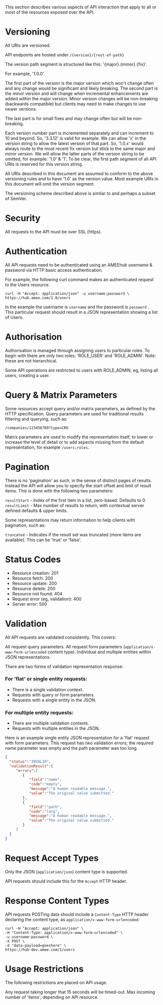 This section describes various aspects of API interaction that apply to all or most of the resources exposed over the API.

# Versioning

All URIs are versioned.

API endpoints are hosted under `/{version}/{rest-of-path}`

The version path segment is structured like this: '{major}.{minor}.{fix}'.

For example, '1.0.0'.

The first part of the version is the major version which won't change often and any change would be significant and likely breaking.
The second part is the minor version and will change when incremental enhancements are added within the major version. Minor version changes will be non-breaking (backwards compatible) but clients may need to make changes to use newer versions.

The last part is for small fixes and may change often but will be non-breaking.

Each version number part is incremented separately and can increment to 10 and beyond. So, '3.3.12' is valid for example.
We can allow 'x' in the version string to allow the latest version of that part. So, '1.0.x' would always route to the most recent fix version but stick to the same major and minor version.
We will allow the latter parts of the version string to be omitted, for example: '1.0' & '1'.
To be clear, the first path segment of all API URIs is reserved for this version string.

All URIs described in this document are assumed to conform to the above versioning rules and to have '1.0' as the version value. Most example URIs in this document will omit the version segment.

The versioning scheme described above is similar to and perhaps a subset of SemVer.

# Security

All requests to the API must be over SSL (https).


# Authentication

All API requests need to be authenticated using an AMEEhub username & password via HTTP basic access authentication.

For example, the following curl command makes an authenticated request to the Users resource.

```shell
curl -H "Accept: application/json" -u username:password \ https://hub.amee.com/1.0/users
```

In the example the username is `username` and the password is `password` . This particular request should result in a JSON representation showing a list of Users.

# Authorisation

Authorisation is managed through assigning users to particular roles. To begin with there are only two roles: 'ROLE_USER' and 'ROLE_ADMIN'. Note: these are not hierarchical.

Some API operations are restricted to users with ROLE_ADMIN, eg, listing all users, creating a user.

# Query & Matrix Parameters

Some resources accept query and/or matrix parameters, as defined by the HTTP specification. Query parameters are used for traditional results filtering and querying, such as:

```shell
/companies/123456789?type=CRO 
```

Matrix parameters are used to modify the representation itself, to lower or increase the level of detail or to add aspects missing from the default representation, for example `/users;roles`.

# Pagination

There is no 'pagination' as such, in the sense of distinct pages of results. Instead the API will allow you to specify the start offset and limit of result items. This is done with the following two parameters:

`resultStart` - Index of the first item in a list, zero-based. Defaults to 0.
`resultLimit` - Max number of results to return, with contextual server defined defaults & upper limits.

Some representations may return information to help clients with pagination, such as:

`truncated` - Indicates if the result set was truncated (more items are available). This can be 'true' or 'false'.

# Status Codes

* Resource creation: 201
* Resource fetch: 200
* Resource update: 200
* Resource delete: 200
* Resource not found: 404
* Request error (eg, validation): 400
* Server error: 500

# Validation

All API requests are validated consistently. This covers:

All request query parameters.
All request form parameters (`application/x-www-form-urlencoded` content type).
Individual and multiple entities within JSON representations.

There are two forms of validation representation response:

### For 'flat' or single entity requests:

* There is a single validation context.
* Requests with query or form parameters.
* Requests with a single entity in the JSON.

### For multiple entity requests:

* There are multiple validation contexts.
* Requests with multiple entities in the JSON.

Here is an example single entity JSON representation for a 'flat' request with form parameters. This request has two validation errors; the required name parameter was empty and the path parameter was too long.

```json
{
  "status":"INVALID",
  "validationResult":{
     "errors":[
        {
           "field":"name",
           "code":"empty",
           "message":"A human readable message.",
           "value":"The original value submitted."
        },
        {
           "field":"path",
           "code":"long",
           "message":"A human readable message.",
           "value":"The original value submitted."
        }
     ]
  }
}
```

# Request Accept Types

Only the JSON (`application/json`) content type is supported.

API requests should include this for the `Accept` HTTP header.

# Response Content Types

API requests POSTing data should include a `Content-Type` HTTP header declaring the content type, as `application/x-www-form-urlencoded`:

```shell
curl -H "Accept: application/json" \
-H "Content-Type: application/x-www-form-urlencoded" \
-u username:password \
-X POST \
-d "data-payload=goeshere" \
https://hub-dev.amee.com/1/users
```

# Usage Restrictions

The following restrictions are placed on API usage.

Any request taking longer that 15 seconds will be timed-out.
Max incoming number of 'items', depending on API resource.

